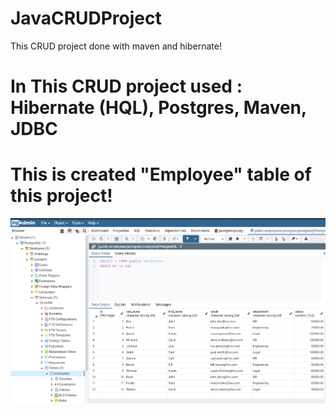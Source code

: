 # JavaCRUDProject
This CRUD project done with maven and hibernate!

# In This CRUD project used : Hibernate (HQL), Postgres, Maven, JDBC

# This is created "Employee" table of this project!

<img src = "/img/CreatedEmployeeTable.png">


